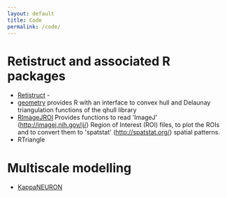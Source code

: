 ```yaml
---
layout: default
title: Code
permalink: /code/
---
```


# Retistruct and associated R packages

* [Retistruct](http://retistruct.r-forge.r-project.org/) - 
* [geometry](http://geometry.r-forge.r-project.org/) provides R with
  an interface to convex hull and Delaunay triangulation functions of
  the qhull library
* [RImageJROI](https://cran.r-project.org/web/packages/RImageJROI/index.html)
  Provides functions to read 'ImageJ' (http://imagej.nih.gov/ij/)
  Region of Interest (ROI) files, to plot the ROIs and to convert them
  to 'spatstat' (http://spatstat.org/) spatial patterns.
* RTriangle

# Multiscale modelling

* [KappaNEURON](https://github.com/davidcsterratt/KappaNEURON)
